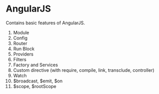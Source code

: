 # AngularJS

Contains basic features of AngularJS.
1. Module
2. Config
3. Router
4. Run Block
5. Providers
6. Filters
7. Factory and Services
8. Custom directive (with require, compile, link, transclude, controller)
9. Watch
10. $broadcast, $emit, $on
11. $scope, $rootScope
